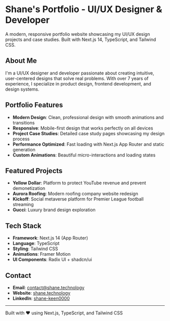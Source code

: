 # Shane's Portfolio - UI/UX Designer & Developer

A modern, responsive portfolio website showcasing my UI/UX design projects and case studies. Built with Next.js 14, TypeScript, and Tailwind CSS.

## About Me

I'm a UI/UX designer and developer passionate about creating intuitive, user-centered designs that solve real problems. With over 7 years of experience, I specialize in product design, frontend development, and design systems.

## Portfolio Features

- **Modern Design**: Clean, professional design with smooth animations and transitions
- **Responsive**: Mobile-first design that works perfectly on all devices
- **Project Case Studies**: Detailed case study pages showcasing my design process
- **Performance Optimized**: Fast loading with Next.js App Router and static generation
- **Custom Animations**: Beautiful micro-interactions and loading states

## Featured Projects

- **Yellow Dollar**: Platform to protect YouTube revenue and prevent demonetization
- **Aurora Roofing**: Modern roofing company website redesign
- **Kickoff**: Social metaverse platform for Premier League football streaming
- **Gucci**: Luxury brand design exploration

## Tech Stack

- **Framework**: Next.js 14 (App Router)
- **Language**: TypeScript
- **Styling**: Tailwind CSS
- **Animations**: Framer Motion
- **UI Components**: Radix UI + shadcn/ui

## Contact

- **Email**: contact@shane.technology
- **Website**: [shane.technology](https://shane.technology)
- **LinkedIn**: [shane-keen0000](https://www.linkedin.com/in/shane-keen0000/)

---

Built with ❤️ using Next.js, TypeScript, and Tailwind CSS

